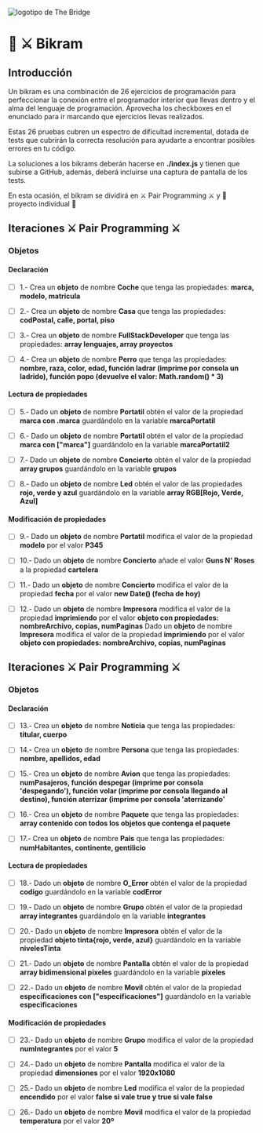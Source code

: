 ![logotipo de The Bridge](https://user-images.githubusercontent.com/27650532/77754601-e8365180-702b-11ea-8bed-5bc14a43f869.png  "logotipo de The Bridge")

# :european_castle: :crossed_swords: Bikram #

## Introducción ##
Un bikram es una combinación de 26 ejercicios de programación para perfeccionar la conexión entre el programador interior que llevas dentro y el alma del lenguaje de programación. Aprovecha los checkboxes en el enunciado para ir marcando que ejercicios llevas realizados.

Estas 26 pruebas cubren un espectro de dificultad incremental, dotada de tests que cubrirán la correcta resolución para ayudarte a encontrar posibles errores en tu código.

La soluciones a los bikrams deberán hacerse en **./index.js** y tienen que subirse a GitHub, además, deberá incluirse una captura de pantalla de los tests.

En esta ocasión, el bikram se dividirá en :crossed_swords: Pair Programming :crossed_swords: y :european_castle: proyecto individual :european_castle:

## Iteraciones :crossed_swords: Pair Programming :crossed_swords: ##

### Objetos ###

#### Declaración ####

- [ ] 1.- Crea un **objeto** de nombre **Coche** que tenga las propiedades: **marca, modelo, matricula**

- [ ] 2.- Crea un **objeto** de nombre **Casa** que tenga las propiedades: **codPostal, calle, portal, piso**

- [ ] 3.- Crea un **objeto** de nombre **FullStackDeveloper** que tenga las propiedades: **array lenguajes, array proyectos**

- [ ] 4.- Crea un **objeto** de nombre **Perro** que tenga las propiedades: **nombre, raza, color, edad, función ladrar (imprime por consola un ladrido), función popo (devuelve el valor: Math.random() * 3)**

#### Lectura de propiedades ####

- [ ] 5.- Dado un **objeto** de nombre **Portatil** obtén el valor de la propiedad **marca con .marca** guardándolo en la variable **marcaPortatil**

- [ ] 6.- Dado un **objeto** de nombre **Portatil** obtén el valor de la propiedad **marca con ["marca"]** guardándolo en la variable **marcaPortatil2**

- [ ] 7.- Dado un **objeto** de nombre **Concierto** obtén el valor de la propiedad **array grupos** guardándolo en la variable **grupos**

- [ ] 8.- Dado un **objeto** de nombre **Led** obtén el valor de las propiedades **rojo, verde y azul** guardándolo en la variable **array RGB[Rojo, Verde, Azul]**

#### Modificación de propiedades ####

- [ ] 9.- Dado un **objeto** de nombre **Portatil** modifica el valor de la propiedad **modelo** por el valor **P345**

- [ ] 10.- Dado un **objeto** de nombre **Concierto** añade el valor **Guns N' Roses** a la propiedad **cartelera**

- [ ] 11.- Dado un **objeto** de nombre **Concierto** modifica el valor de la propiedad **fecha** por el valor **new Date() (fecha de hoy)**

- [ ] 12.- Dado un **objeto** de nombre **Impresora** modifica el valor de la propiedad **imprimiendo** por el valor **objeto con propiedades: nombreArchivo, copias, numPaginas**
Dado un **objeto** de nombre **Impresora** modifica el valor de la propiedad **imprimiendo** por el valor **objeto con propiedades: nombreArchivo, copias, numPaginas**
## Iteraciones :crossed_swords: Pair Programming :crossed_swords: ##

### Objetos ###

#### Declaración ####

- [ ] 13.- Crea un **objeto** de nombre **Noticia** que tenga las propiedades: **titular, cuerpo**

- [ ] 14.- Crea un **objeto** de nombre **Persona** que tenga las propiedades: **nombre, apellidos, edad**

- [ ] 15.- Crea un **objeto** de nombre **Avion** que tenga las propiedades: **numPasajeros, función despegar (imprime por consola 'despegando'), función volar (imprime por consola llegando al destino), función aterrizar (imprime por consola 'aterrizando'**

- [ ] 16.- Crea un **objeto** de nombre **Paquete** que tenga las propiedades: **array contenido con todos los objetos que contenga el paquete**

- [ ] 17.- Crea un **objeto** de nombre **Pais** que tenga las propiedades: **numHabitantes, continente, gentilicio**

#### Lectura de propiedades ####

- [ ] 18.- Dado un **objeto** de nombre **O_Error** obtén el valor de la propiedad **codigo** guardándolo en la variable **codError**

- [ ] 19.- Dado un **objeto** de nombre **Grupo** obtén el valor de la propiedad **array integrantes** guardándolo en la variable **integrantes**

- [ ] 20.- Dado un **objeto** de nombre **Impresora** obtén el valor de la propiedad **objeto tinta{rojo, verde, azul}** guardándolo en la variable **nivelesTinta**

- [ ] 21.- Dado un **objeto** de nombre **Pantalla** obtén el valor de la propiedad **array bidimensional pixeles** guardándolo en la variable **pixeles**

- [ ] 22.- Dado un **objeto** de nombre **Movil** obtén el valor de la propiedad **especificaciones con ["especificaciones"]** guardándolo en la variable **especificaciones**

#### Modificación de propiedades ####

- [ ] 23.- Dado un **objeto** de nombre **Grupo** modifica el valor de la propiedad **numIntegrantes** por el valor **5**

- [ ] 24.- Dado un **objeto** de nombre **Pantalla** modifica el valor de la propiedad **dimensiones** por el valor **1920x1080**

- [ ] 25.- Dado un **objeto** de nombre **Led** modifica el valor de la propiedad **encendido** por el valor **false si vale true y true si vale false**

- [ ] 26.- Dado un **objeto** de nombre **Movil** modifica el valor de la propiedad **temperatura** por el valor **20º**
